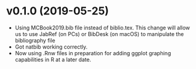 
# v0.1.0 (2019-05-25)

* Using MCBook2019.bib file instead of biblio.tex.
  This change will allow us to use JabRef (on PCs) or BibDesk (on macOS) to manipulate the bibliography file
* Got natbib working correctly.
* Now using .Rnw files in preparation for adding ggplot graphing capabilities in R at a later date.